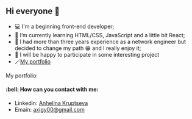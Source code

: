 <h2> Hi everyone 👋  </h2>
<ul>
  <li>💻 I'm a beginning front-end developer;  </li>
  <li>🌱 I’m currently learning HTML/CSS, JavaScript and a little bit React; </li>
  <li> 🤔 I had more than three years experience as a network engineer but decided to change my path 😁 and I really enjoy it; </li>
  <li> 👯 I will be happy to participate in some interesting project </li>
  <li>🪄<a href="https://luminous-khapse-f7d9c4.netlify.app" target="_blank">My portfolio</a></li>
</ul>
My portfolio:
<h4>:bell: How can you contact with me:</h4>
<ul>
  <li>Linkedin: <a href="https://www.linkedin.com/in/anhelina-kruptseva/" target="_blank">Anhelina Kruptseva</a></li>
  <li>Emain: <a href="mailto:axigy00@gmail.com" target="_blank">axigy00@gmail.com</a> </li>
</ul>
